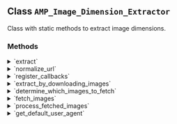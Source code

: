 ## Class `AMP_Image_Dimension_Extractor`

Class with static methods to extract image dimensions.

### Methods
<details>
<summary>`extract`</summary>

```php
static public extract( $urls )
```

Extracts dimensions from image URLs.


</details>
<details>
<summary>`normalize_url`</summary>

```php
static public normalize_url( $url )
```

Normalizes the given URL.

This method ensures the URL has a scheme and, if relative, is prepended the WordPress site URL.


</details>
<details>
<summary>`register_callbacks`</summary>

```php
static private register_callbacks()
```

Registers the necessary callbacks.


</details>
<details>
<summary>`extract_by_downloading_images`</summary>

```php
static public extract_by_downloading_images( $dimensions, $mode = false )
```

Extract dimensions from downloaded images (or transient/cached dimensions from downloaded images)


</details>
<details>
<summary>`determine_which_images_to_fetch`</summary>

```php
static private determine_which_images_to_fetch( $dimensions, $urls_to_fetch )
```

Determine which images to fetch by checking for dimensions in transient/cache.

Creates a short lived transient that acts as a semaphore so that another visitor doesn&#039;t trigger a remote fetch for the same image at the same time.


</details>
<details>
<summary>`fetch_images`</summary>

```php
static private fetch_images( $urls_to_fetch, $images )
```

Fetch dimensions of remote images


</details>
<details>
<summary>`process_fetched_images`</summary>

```php
static private process_fetched_images( $urls_to_fetch, $images, $dimensions, $transient_expiration )
```

Determine success or failure of remote fetch, integrate fetched dimensions into url to dimension mapping, cache fetched dimensions via transient and release/delete semaphore transient


</details>
<details>
<summary>`get_default_user_agent`</summary>

```php
static public get_default_user_agent()
```

Get default user agent


</details>

